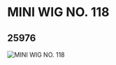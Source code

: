# MINI WIG NO. 118
## 25976
![MINI WIG NO. 118](https://lc-www-live-s.legocdn.com/media/bricks/5/2/6159543.jpg)